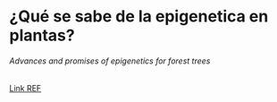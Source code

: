 
# ¿Qué se sabe de la epigenetica en plantas?


###### Advances and promises of epigenetics for forest trees
[Link REF](https://www.mdpi.com/1999-4907/11/9/976/htm)
